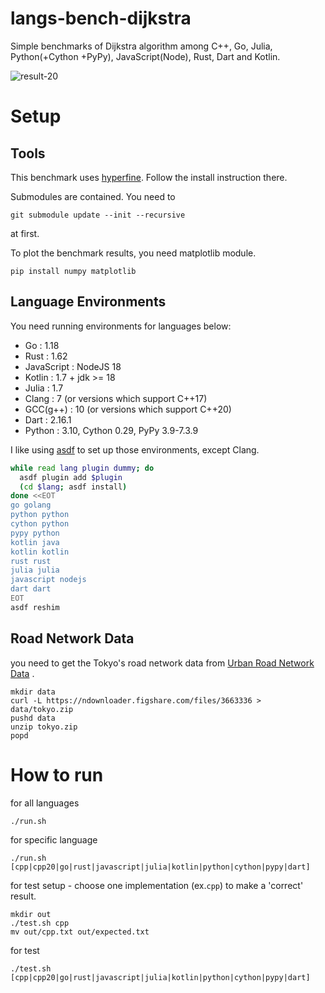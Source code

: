 # langs-bench-dijkstra
Simple benchmarks of Dijkstra algorithm among C++, Go, Julia, Python(+Cython +PyPy), JavaScript(Node), Rust, Dart and Kotlin.

![result-20](https://user-images.githubusercontent.com/2533597/179347589-1102cfbf-78e5-4a40-a7a8-b4e4e4d82ebe.png)

# Setup

## Tools

This benchmark uses [hyperfine](https://github.com/sharkdp/hyperfine). Follow the install instruction there.


Submodules are contained. You need to

```
git submodule update --init --recursive
```

 at first.

To plot the benchmark results, you need matplotlib module.

```
pip install numpy matplotlib
```

## Language Environments

You need running environments for languages below:
- Go : 1.18
- Rust : 1.62
- JavaScript : NodeJS 18
- Kotlin : 1.7 + jdk >= 18
- Julia : 1.7
- Clang : 7 (or versions which support C++17)
- GCC(g++) : 10 (or versions which support C++20)
- Dart : 2.16.1
- Python : 3.10, Cython 0.29, PyPy 3.9-7.3.9

I like using [asdf](https://asdf-vm.com/#/) to set up those environments, except Clang.

```setup.sh
while read lang plugin dummy; do
  asdf plugin add $plugin
  (cd $lang; asdf install)
done <<EOT
go golang
python python
cython python
pypy python
kotlin java
kotlin kotlin
rust rust
julia julia
javascript nodejs
dart dart
EOT
asdf reshim
```

## Road Network Data

you need to get the Tokyo's road network data from [Urban Road Network Data](https://figshare.com/articles/Urban_Road_Network_Data/2061897) .
```
mkdir data
curl -L https://ndownloader.figshare.com/files/3663336 > data/tokyo.zip
pushd data
unzip tokyo.zip
popd
```

# How to run

for all languages
```
./run.sh
```

for specific language
```
./run.sh [cpp|cpp20|go|rust|javascript|julia|kotlin|python|cython|pypy|dart]
```

for test setup - choose one implementation (ex.`cpp`) to make a 'correct' result.
```
mkdir out
./test.sh cpp
mv out/cpp.txt out/expected.txt
```

for test
```
./test.sh [cpp|cpp20|go|rust|javascript|julia|kotlin|python|cython|pypy|dart]
```
